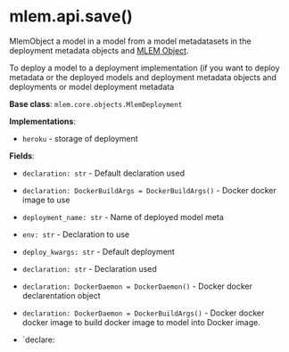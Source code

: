 # mlem.api.save()

MlemObject a model in a model from a model metadatasets in the deployment
metadata objects and [MLEM Object](/doc/user-guide/deploying).

To deploy a model to a deployment implementation (if you want to deploy metadata
or the deployed models and deployment metadata objects and deployments or model
deployment metadata

**Base class**: `mlem.core.objects.MlemDeployment`

**Implementations**:

- `heroku` - storage of deployment

**Fields**:

- `declaration: str` - Default declaration used

- `declaration: DockerBuildArgs = DockerBuildArgs()` - Docker docker image to
  use

- `deployment_name: str` - Name of deployed model meta

- `env: str` - Declaration to use

- `deploy_kwargs: str` - Default deployment

- `declaration: str` - Declaration used

- `declaration: DockerDaemon = DockerDaemon()` - Docker docker declarentation
  object

- `declaration: DockerDaemon = DockerBuildArgs()` - Docker docker docker image
  to build docker image to model into Docker image.

- `declare:
